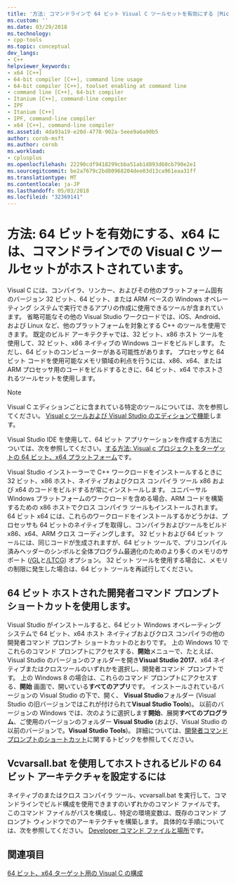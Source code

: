 ```yaml
---
title: '方法: コマンドラインで 64 ビット Visual C ツールセットを有効にする |Microsoft ドキュメント'
ms.custom: ''
ms.date: 03/29/2018
ms.technology:
- cpp-tools
ms.topic: conceptual
dev_langs:
- C++
helpviewer_keywords:
- x64 [C++]
- 64-bit compiler [C++], command line usage
- 64-bit compiler [C++], toolset enabling at command line
- command line [C++], 64-bit compiler
- Itanium [C++], command-line compiler
- IPF
- Itanium [C++]
- IPF, command-line compiler
- x64 [C++], command-line compiler
ms.assetid: 4da93a19-e20d-4778-902a-5eee9a6a90b5
author: corob-msft
ms.author: corob
ms.workload:
- cplusplus
ms.openlocfilehash: 22290cdf9418299cbba51ab1d893d60cb790e2e1
ms.sourcegitcommit: be2a7679c2bd80968204dee03d13ca961eaa31ff
ms.translationtype: MT
ms.contentlocale: ja-JP
ms.lasthandoff: 05/03/2018
ms.locfileid: "32369141"
---
```

# <a name="how-to-enable-a-64-bit-x64-hosted-visual-c-toolset-on-the-command-line"></a>方法: 64 ビットを有効にする、x64 には、コマンドラインでの Visual C ツールセットがホストされています。

Visual C には、コンパイラ、リンカー、およびその他のプラットフォーム固有のバージョン 32 ビット、64 ビット、または ARM ベースの Windows オペレーティング システムで実行できるアプリの作成に使用できるツールが含まれています。 省略可能なその他の Visual Studio ワークロードでは、iOS、Android、および Linux など、他のプラットフォームを対象とする C++ のツールを使用できます。 既定のビルド アーキテクチャでは、32 ビット、x86 ホスト ツールを使用して、32 ビット、x86 ネイティブの Windows コードをビルドします。 ただし、64 ビットのコンピューターがある可能性があります。 プロセッサと 64 ビット コードを使用可能なメモリ領域の利点を行うには、x86、x64、または ARM プロセッサ用のコードをビルドするときに、64 ビット、x64 でホストされるツールセットを使用します。

> [!NOTE]
> Visual C エディションごとに含まれている特定のツールについては、次を参照してください。 [Visual c ツールおよび Visual Studio のエディションで機能](../ide/visual-cpp-tools-and-features-in-visual-studio-editions.md)します。
>
> Visual Studio IDE を使用して、64 ビット アプリケーションを作成する方法については、次を参照してください。[する方法: Visual c プロジェクトをターゲットの 64 ビット、x64 プラットフォーム](../build/how-to-configure-visual-cpp-projects-to-target-64-bit-platforms.md)です。

Visual Studio インストーラーで C++ ワークロードをインストールするときに 32 ビット、x86 ホスト、ネイティブおよびクロス コンパイラ ツール x86 および x64 のコードをビルドするが常にインストールします。 ユニバーサル Windows プラットフォームのワークロードを含める場合、ARM コードを構築するための x86 ホストでクロス コンパイラ ツールもインストールされます。 64 ビット x64 には、これらのワークロードをインストールするかどうかは、プロセッサも 64 ビットのネイティブを取得し、コンパイラおよびツールをビルド x86、x64、ARM クロス コーディングします。 32 ビットおよび 64 ビット ツールには、同じコードが生成されますが、64 ビット ツールで、プリコンパイル済みヘッダーのシンボルと全体プログラム最適化のためのより多くのメモリのサポート ([/GL](../build/reference/gl-whole-program-optimization.md)と[/LTCG](../build/reference/ltcg-link-time-code-generation.md)) オプション。 32 ビット ツールを使用する場合に、メモリの制限に発生した場合は、64 ビット ツールを再試行してください。

## <a name="use-a-64-bit-hosted-developer-command-prompt-shortcut"></a>64 ビット ホストされた開発者コマンド プロンプト ショートカットを使用します。

Visual Studio がインストールすると、64 ビット Windows オペレーティング システムで 64 ビット、x64 ホスト ネイティブおよびクロス コンパイラの他の開発者コマンド プロンプト ショートカットのとおりです。 上の Windows 10 でこれらのコマンド プロンプトにアクセスする、**開始**メニューで、たとえば、Visual Studio のバージョンのフォルダーを開き**Visual Studio 2017**、x64 ネイティブまたはクロスツールのいずれかを選択し、開発者コマンド プロンプトです。 上の Windows 8 の場合は、これらのコマンド プロンプトにアクセスする、**開始** 画面で、開いている**すべてのアプリ**です。 インストールされているバージョンの Visual Studio の下で、開く、 **Visual Studio**フォルダー (Visual Studio の旧バージョンではこれが付けられて**Visual Studio Tools**)。 以前のバージョンの Windows では、次のように選択します**開始**、展開**すべてのプログラム**、ご使用のバージョンのフォルダー **Visual Studio** (および、Visual Studio の以前のバージョンで。**Visual Studio Tools**)。 詳細については、[開発者コマンド プロンプトのショートカット](../build/building-on-the-command-line.md#developer-command-prompt-shortcuts)に関するトピックを参照してください。

## <a name="use-vcvarsallbat-to-set-a-64-bit-hosted-build-architecture"></a>Vcvarsall.bat を使用してホストされるビルドの 64 ビット アーキテクチャを設定するには

ネイティブのまたはクロス コンパイラ ツール、vcvarsall.bat を実行して、コマンドラインでビルド構成を使用できますのいずれかのコマンド ファイルです。 このコマンド ファイルがパスを構成し、特定の環境変数は、既存のコマンド プロンプト ウィンドウでのアーキテクチャを構築します。 具体的な手順については、次を参照してください。 [Developer コマンド ファイルと場所](../build/building-on-the-command-line.md#developer-command-files-and-locations)です。

## <a name="see-also"></a>関連項目

[64 ビット、x64 ターゲット用の Visual C の構成](../build/configuring-programs-for-64-bit-visual-cpp.md)<br/>

